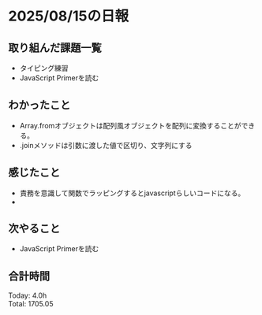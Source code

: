 # 2025/08/15の日報
## 取り組んだ課題一覧
* タイピング練習
* JavaScript Primerを読む
## わかったこと 
* Array.fromオブジェクトは配列風オブジェクトを配列に変換することができる。
* .joinメソッドは引数に渡した値で区切り、文字列にする
## 感じたこと
* 責務を意識して関数でラッピングするとjavascriptらしいコードになる。
* 
## 次やること
* JavaScript Primerを読む
##  合計時間 
Today: 4.0h<br>
Total: 1705.05
